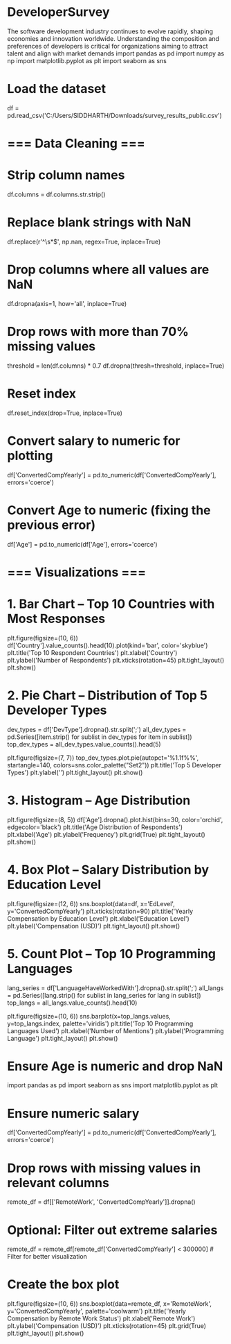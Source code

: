 # DeveloperSurvey
The software development industry continues to evolve rapidly, shaping economies and innovation worldwide. Understanding the composition and preferences of developers is critical for organizations aiming to attract talent and align with market demands
import pandas as pd
import numpy as np
import matplotlib.pyplot as plt
import seaborn as sns

# Load the dataset
df = pd.read_csv('C:/Users/SIDDHARTH/Downloads/survey_results_public.csv')

# === Data Cleaning ===

# Strip column names
df.columns = df.columns.str.strip()

# Replace blank strings with NaN
df.replace(r'^\s*$', np.nan, regex=True, inplace=True)

# Drop columns where all values are NaN
df.dropna(axis=1, how='all', inplace=True)

# Drop rows with more than 70% missing values
threshold = len(df.columns) * 0.7
df.dropna(thresh=threshold, inplace=True)

# Reset index
df.reset_index(drop=True, inplace=True)

# Convert salary to numeric for plotting
df['ConvertedCompYearly'] = pd.to_numeric(df['ConvertedCompYearly'], errors='coerce')

# Convert Age to numeric (fixing the previous error)
df['Age'] = pd.to_numeric(df['Age'], errors='coerce')

# === Visualizations ===

# 1. Bar Chart – Top 10 Countries with Most Responses
plt.figure(figsize=(10, 6))
df['Country'].value_counts().head(10).plot(kind='bar', color='skyblue')
plt.title('Top 10 Respondent Countries')
plt.xlabel('Country')
plt.ylabel('Number of Respondents')
plt.xticks(rotation=45)
plt.tight_layout()
plt.show()

# 2. Pie Chart – Distribution of Top 5 Developer Types
dev_types = df['DevType'].dropna().str.split(';')
all_dev_types = pd.Series([item.strip() for sublist in dev_types for item in sublist])
top_dev_types = all_dev_types.value_counts().head(5)

plt.figure(figsize=(7, 7))
top_dev_types.plot.pie(autopct='%1.1f%%', startangle=140, colors=sns.color_palette("Set2"))
plt.title('Top 5 Developer Types')
plt.ylabel('')
plt.tight_layout()
plt.show()

# 3. Histogram – Age Distribution
plt.figure(figsize=(8, 5))
df['Age'].dropna().plot.hist(bins=30, color='orchid', edgecolor='black')
plt.title('Age Distribution of Respondents')
plt.xlabel('Age')
plt.ylabel('Frequency')
plt.grid(True)
plt.tight_layout()
plt.show()

# 4. Box Plot – Salary Distribution by Education Level
plt.figure(figsize=(12, 6))
sns.boxplot(data=df, x='EdLevel', y='ConvertedCompYearly')
plt.xticks(rotation=90)
plt.title('Yearly Compensation by Education Level')
plt.xlabel('Education Level')
plt.ylabel('Compensation (USD)')
plt.tight_layout()
plt.show()

# 5. Count Plot – Top 10 Programming Languages
lang_series = df['LanguageHaveWorkedWith'].dropna().str.split(';')
all_langs = pd.Series([lang.strip() for sublist in lang_series for lang in sublist])
top_langs = all_langs.value_counts().head(10)

plt.figure(figsize=(10, 6))
sns.barplot(x=top_langs.values, y=top_langs.index, palette='viridis')
plt.title('Top 10 Programming Languages Used')
plt.xlabel('Number of Mentions')
plt.ylabel('Programming Language')
plt.tight_layout()
plt.show()



# Ensure Age is numeric and drop NaN
import pandas as pd
import seaborn as sns
import matplotlib.pyplot as plt

# Ensure numeric salary
df['ConvertedCompYearly'] = pd.to_numeric(df['ConvertedCompYearly'], errors='coerce')

# Drop rows with missing values in relevant columns
remote_df = df[['RemoteWork', 'ConvertedCompYearly']].dropna()

# Optional: Filter out extreme salaries
remote_df = remote_df[remote_df['ConvertedCompYearly'] < 300000]  # Filter for better visualization

# Create the box plot
plt.figure(figsize=(10, 6))
sns.boxplot(data=remote_df, x='RemoteWork', y='ConvertedCompYearly', palette='coolwarm')
plt.title('Yearly Compensation by Remote Work Status')
plt.xlabel('Remote Work')
plt.ylabel('Compensation (USD)')
plt.xticks(rotation=45)
plt.grid(True)
plt.tight_layout()
plt.show()
